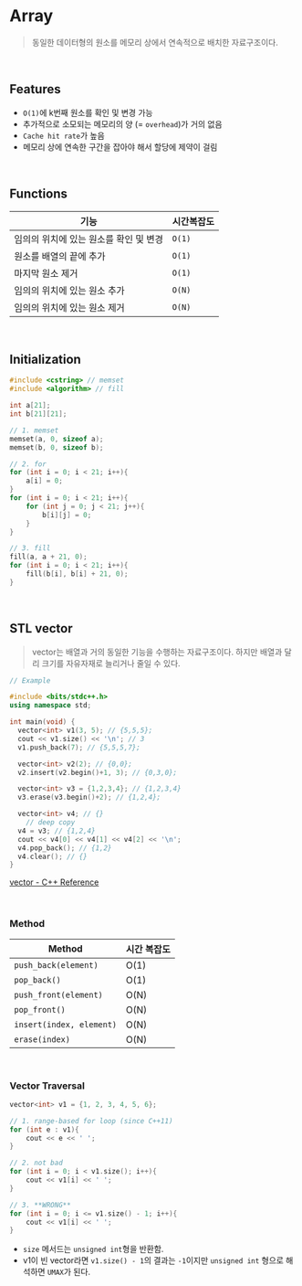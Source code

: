 # Array

> 동일한 데이터형의 원소를 메모리 상에서 연속적으로 배치한 자료구조이다.

<br/>

## Features

- `O(1)`에 k번째 원소를 확인 및 변경 가능
- 추가적으로 소모되는 메모리의 양 (= `overhead`)가 거의 없음
- `Cache hit rate`가 높음
- 메모리 상에 연속한 구간을 잡아야 해서 할당에 제약이 걸림

<br/>

## Functions

| 기능                                   | 시간복잡도 |
| -------------------------------------- | ---------- |
| 임의의 위치에 있는 원소를 확인 및 변경 | `O(1)`     |
| 원소를 배열의 끝에 추가                | `O(1)`     |
| 마지막 원소 제거                       | `O(1)`     |
| 임의의 위치에 있는 원소 추가           | `O(N)`     |
| 임의의 위치에 있는 원소 제거           | `O(N)`     |

<br/>

## Initialization

```cpp
#include <cstring> // memset
#include <algorithm> // fill

int a[21];
int b[21][21];

// 1. memset
memset(a, 0, sizeof a);
memset(b, 0, sizeof b);

// 2. for
for (int i = 0; i < 21; i++){
	a[i] = 0;
}
for (int i = 0; i < 21; i++){
	for (int j = 0; j < 21; j++){
		b[i][j] = 0;
	}
}

// 3. fill
fill(a, a + 21, 0);
for (int i = 0; i < 21; i++){
	fill(b[i], b[i] + 21, 0);
}
```

<br/>

## STL vector

> vector는 배열과 거의 동일한 기능을 수행하는 자료구조이다. 하지만 배열과 달리 크기를 자유자재로 늘리거나 줄일 수 있다.

```cpp
// Example

#include <bits/stdc++.h>
using namespace std;

int main(void) {
  vector<int> v1(3, 5); // {5,5,5};
  cout << v1.size() << '\n'; // 3
  v1.push_back(7); // {5,5,5,7};

  vector<int> v2(2); // {0,0};
  v2.insert(v2.begin()+1, 3); // {0,3,0};

  vector<int> v3 = {1,2,3,4}; // {1,2,3,4}
  v3.erase(v3.begin()+2); // {1,2,4};

  vector<int> v4; // {}
	// deep copy
  v4 = v3; // {1,2,4}
  cout << v4[0] << v4[1] << v4[2] << '\n';
  v4.pop_back(); // {1,2}
  v4.clear(); // {}
}
```

[vector - C++ Reference](https://cplusplus.com/reference/vector/vector/)

<br/>

### Method

| Method                   | 시간 복잡도 |
| ------------------------ | ----------- |
| `push_back(element)`     | O(1)        |
| `pop_back()`             | O(1)        |
| `push_front(element)`    | O(N)        |
| `pop_front()`            | O(N)        |
| `insert(index, element)` | O(N)        |
| `erase(index)`           | O(N)        |

<br/>

### Vector Traversal

```cpp
vector<int> v1 = {1, 2, 3, 4, 5, 6};

// 1. range-based for loop (since C++11)
for (int e : v1){
	cout << e << ' ';
}

// 2. not bad
for (int i = 0; i < v1.size(); i++){
	cout << v1[i] << ' ';
}

// 3. **WRONG**
for (int i = 0; i <= v1.size() - 1; i++){
	cout << v1[i] << ' ';
}
```

- `size` 메서드는 `unsigned int`형을 반환함.
- v1이 빈 vector라면 `v1.size() - 1`의 결과는 `-1`이지만 `unsigned int` 형으로 해석하면 `UMAX`가 된다.
